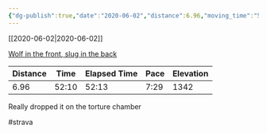 ```yaml
---
{"dg-publish":true,"date":"2020-06-02","distance":6.96,"moving_time":"52:10","elapsed_time":"52:13","pace":"7:29","total_elevation_gain":1342,"url":"https://www.strava.com/activities/3555543620","permalink":"/01-personal/strava/2020-06-02-wolf-in-the-front-slug-in-the-back/","dgPassFrontmatter":true}
---
```



[[2020-06-02\|2020-06-02]]

[Wolf in the front, slug in the back](https://www.strava.com/activities/3555543620)

| Distance | Time  | Elapsed Time | Pace | Elevation |
| -------- | ----- | ------------ | ---- | --------- |
| 6.96     | 52:10 | 52:13        | 7:29 | 1342      |


Really dropped it on the torture chamber

#strava
